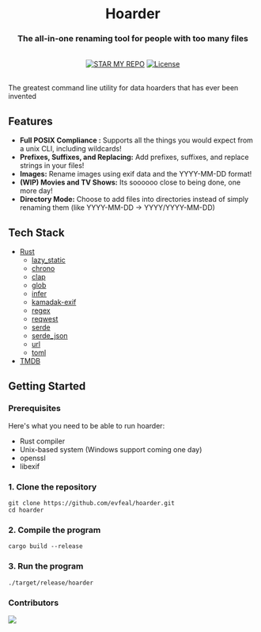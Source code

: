 <div align="center">
  <h1 align="center">Hoarder</h1>
  <h3>The all-in-one renaming tool for people with too many files</h3>
</div>

<br/>

<div align="center">
  <a href="https://github.com/evfeal/hoarder/stargazers"><img alt="STAR MY REPO" src="https://img.shields.io/github/stars/evfeal/hoarder"></a>
  <a href="https://github.com/evfeal/hoarder/blob/main/LICENSE"><img alt="License" src="https://img.shields.io/badge/license-GPLv3-purple"></a>
</div>

<br/>

The greatest command line utility for data hoarders that has ever been invented

## Features

- **Full POSIX Compliance :** Supports all the things you would expect from a unix CLI, including wildcards!
- **Prefixes, Suffixes, and Replacing:** Add prefixes, suffixes, and replace strings in your files!
- **Images:** Rename images using exif data and the YYYY-MM-DD format!
- **(WIP) Movies and TV Shows:** Its soooooo close to being done, one more day!
- **Directory Mode:** Choose to add files into directories instead of simply renaming them (like YYYY-MM-DD -> YYYY/YYYY-MM-DD)

## Tech Stack

- [Rust](https://www.rust-lang.org/)
  - [lazy_static](https://crates.io/crates/lazy_static)
  - [chrono](https://crates.io/crates/chrono)
  - [clap](https://crates.io/crates/clap)
  - [glob](https://crates.io/crates/glob)
  - [infer](https://crates.io/crates/infer)
  - [kamadak-exif](https://crates.io/crates/kamadak-exif)
  - [regex](https://crates.io/crates/regex)
  - [reqwest](https://crates.io/crates/reqwest)
  - [serde](https://crates.io/crates/serde)
  - [serde_json](https://crates.io/crates/serde_json)
  - [url](https://crates.io/crates/url)
  - [toml](https://crates.io/crates/toml)
- [TMDB](https://themoviedb.org)

## Getting Started

### Prerequisites

Here's what you need to be able to run hoarder:

- Rust compiler
- Unix-based system (Windows support coming one day)
- openssl
- libexif

### 1. Clone the repository

```shell
git clone https://github.com/evfeal/hoarder.git
cd hoarder
```

### 2. Compile the program
```shell
cargo build --release
```

### 3. Run the program

```shell
./target/release/hoarder
```

### Contributors

<a href="https://github.com/mfts/papermark/graphs/contributors">
  <img src="https://contrib.rocks/image?repo=evfeal/hoarder" />
</a>
